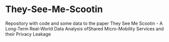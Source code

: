 # They-See-Me-Scootin
Repository with code and some data to the paper They See Me Scootin - A Long-Term Real-World Data Analysis ofShared Micro-Mobility Services and their Privacy Leakage
